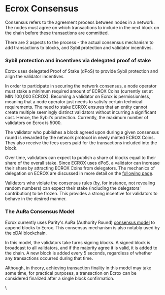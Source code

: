 # Ecrox Consensus

Consensus refers to the agreement process between nodes in a network. The nodes must agree on which transactions to include in the next block on the chain before these transactions are committed.

There are 2 aspects to the process - the actual consensus mechanism to add transactions to blocks, and Sybil protection and validator incentives.

### Sybil protection and incentives via delegated proof of stake

Ecrox uses delegated Proof of Stake (dPoS) to provide Sybil protection and align the validator incentives.

In order to participate in securing the network consensus, a node operator must stake a minimum required amount of ECROX Coins (currently set at MIN 100,000 ECROX). Becoming a validator on Ecrox is permissionless, meaning that a node operator just needs to satisfy certain technical requirements. The need to stake ECROX ensures that an entity cannot create multiple seemingly distinct validators without incurring a significant cost. Hence, the Sybil's protection. Currently, the maximum number of validators on Ecrox is 5000.

The validator who publishes a block agreed upon during a given consensus round is rewarded by the network protocol in newly minted ECROX Coins. They also receive the fees users paid for the transactions included into the block.

Over time, validators can expect to publish a share of blocks equal to their share of the overall stake. Since ECROX uses dPoS, a validator can increase their share by attracting ECROX Coins from delegators. The mechanics of delegation on ECROX are discussed in more detail on the [following page](https://docs.ecroxscan.com/general/fuse-network-blockchain/validators-and-delegation).

Validators who violate the consensus rules (by, for instance, not revealing random numbers) can expect their stake (including the delegators' contribution) to be frozen. This provides a strong incentive for validators to behave in the desired manner.

### The AuRa Consensus Model

Ecrox currently uses Parity's AuRa (Authority Round) [consensus model](https://openethereum.github.io/Aura) to append blocks to Ecrox. This consensus mechanism is also notably used by the xDAI blockchain.

In this model, the validators take turns signing blocks. A signed block is broadcast to all validators, and if the majority agree it is valid, it is added to the chain. A new block is added every 5 seconds, regardless of whether any transactions occurred during that time.

Although, in theory, achieving transaction finality in this model may take some time, for practical purposes, a transaction on Ecrox can be considered finalized after a single block confirmation.

\\
